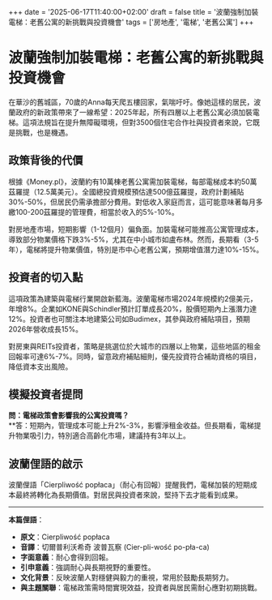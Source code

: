 +++ 
date = '2025-06-17T11:40:00+02:00' 
draft = false 
title = '波蘭強制加裝電梯：老舊公寓的新挑戰與投資機會' 
tags = ['房地產', '電梯', '老舊公寓'] 
+++

# 波蘭強制加裝電梯：老舊公寓的新挑戰與投資機會

在華沙的舊城區，70歲的Anna每天爬五樓回家，氣喘吁吁。像她這樣的居民，波蘭政府的新政策帶來了一線希望：2025年起，所有四層以上老舊公寓必須加裝電梯。這項法規旨在提升無障礙環境，但對3500個住宅合作社與投資者來說，它既是挑戰，也是機遇。

## 政策背後的代價

根據《Money.pl》，波蘭約有10萬棟老舊公寓需加裝電梯，每部電梯成本約50萬茲羅提（12.5萬美元）。全國總投資規模預估達500億茲羅提，政府計劃補貼30%-50%，但居民仍需承擔部分費用。對低收入家庭而言，這可能意味著每月多繳100-200茲羅提的管理費，相當於收入的5%-10%。

對房地產市場，短期影響（1-12個月）偏負面。加裝電梯可能推高公寓管理成本，導致部分物業價格下跌3%-5%，尤其在中小城市如盧布林。然而，長期看（3-5年），電梯將提升物業價值，特別是市中心老舊公寓，預期增值潛力達10%-15%。

## 投資者的切入點

這項政策為建築與電梯行業開啟新藍海。波蘭電梯市場2024年規模約2億美元，年增8%。企業如KONE與Schindler預計訂單成長20%，股價短期內上漲潛力達12%。投資者也可關注本地建築公司如Budimex，其參與政府補貼項目，預期2026年營收成長15%。

對房東與REITs投資者，策略是挑選位於大城市的四層以上物業，這些地區的租金回報率可達6%-7%。同時，留意政府補貼細則，優先投資符合補助資格的項目，降低資本支出風險。

## 模擬投資者提問

**問：電梯政策會影響我的公寓投資嗎？**  
**答：短期內，管理成本可能上升2%-3%，影響淨租金收益。但長期看，電梯提升物業吸引力，特別適合高齡化市場，建議持有3年以上。

## 波蘭俚語的啟示

波蘭俚語「Cierpliwość popłaca」（耐心有回報）提醒我們，電梯加裝的短期成本最終將轉化為長期價值。對居民與投資者來說，堅持下去才能看到成果。

---

**本篇俚語**：  
- **原文**：Cierpliwość popłaca  
- **音譯**：切爾普利沃希奇 波普瓦察 (Cier-pli-wość po-pła-ca)  
- **字面意義**：耐心會得到回報。  
- **引申意義**：強調耐心與長期視野的重要性。  
- **文化背景**：反映波蘭人對穩健與毅力的重視，常用於鼓勵長期努力。  
- **與主題關聯**：電梯政策需時間實現效益，投資者與居民需耐心應對初期挑戰。